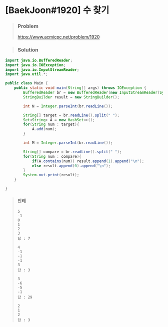 # [BaekJoon#1920] 수 찾기



> ### Problem
>
> https://www.acmicpc.net/problem/1920



> ### Solution

```java
import java.io.BufferedReader;
import java.io.IOException;
import java.io.InputStreamReader;
import java.util.*;

public class Main {
    public static void main(String[] args) throws IOException {
        BufferedReader br = new BufferedReader(new InputStreamReader(System.in));
        StringBuilder result = new StringBuilder();

        int N = Integer.parseInt(br.readLine());

        String[] target = br.readLine().split(" ");
        Set<String> A = new HashSet<>();
        for(String num : target){
            A.add(num);
        }

        int M = Integer.parseInt(br.readLine());

        String[] compare = br.readLine().split(" ");
        for(String num : compare){
            if(A.contains(num)) result.append(1).append("\n");
            else result.append(0).append("\n");
        }
        System.out.print(result);
    }

}
```



> ####  반례
>
> ```
> 5
> -1 
> 0 
> 1 
> 2 
> 3
> 답 : 7
> ```
>
> ```
> 4
> -1 
> -1 
> -1 
> 3
> 답 : 3
> ```
>
> ```
> 3
> -6 
> -5 
> -1
> 답 : 29
> ```
>
> ```
> 2
> 1
> 2
> 답 : 3
> ```

